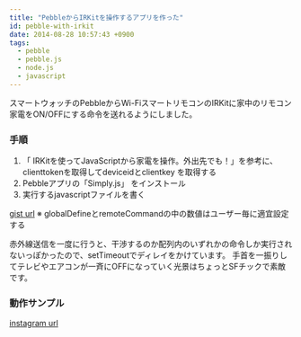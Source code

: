 ```yaml
---
title: "PebbleからIRKitを操作するアプリを作った"
id: pebble-with-irkit
date: 2014-08-28 10:57:43 +0900
tags:
  - pebble
  - pebble.js
  - node.js
  - javascript
---
```


スマートウォッチのPebbleからWi-FiスマートリモコンのIRKitに家中のリモコン家電をON/OFFにする命令を送れるようにしました。

### 手順

1. 「 IRKitを使ってJavaScriptから家電を操作。外出先でも！」を参考に、clienttokenを取得してdeviceidとclientkey を取得する
2. Pebbleアプリの「Simply.js」 をインストール
3. 実行するjavascriptファイルを書く

[gist url](https://gist.github.com/kogai/4ab760b8f7fd2da66423)
※ globalDefineとremoteCommandの中の数値はユーザー毎に適宜設定する

赤外線送信を一度に行うと、干渉するのか配列内のいずれかの命令しか実行されないっぽかったので、setTimeoutでディレイをかけています。
手首を一振りしてテレビやエアコンが一斉にOFFになっていく光景はちょっとSFチックで素敵です。

### 動作サンプル

[instagram url](http://instagram.com/p/rhJ2B8hBy8/)
